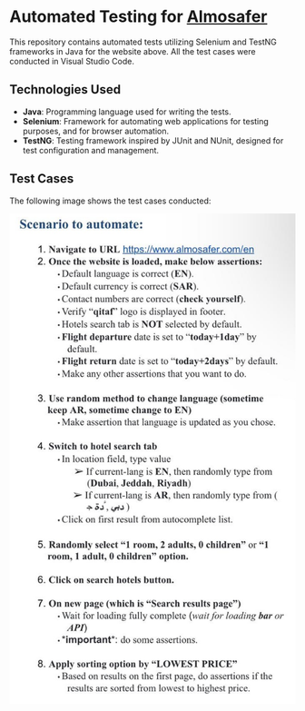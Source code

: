# Automated Testing for [Almosafer](https://www.almosafer.com/en)

This repository contains automated tests utilizing Selenium and TestNG frameworks in Java for the website above. All the test cases were conducted in Visual Studio Code.


## Technologies Used

- **Java**: Programming language used for writing the tests.
- **Selenium**: Framework for automating web applications for testing purposes, and for browser automation.
- **TestNG**: Testing framework inspired by JUnit and NUnit, designed for test configuration and management.


## Test Cases

The following image shows the test cases conducted:

![Test Cases](images/Almosafer-Test-Cases.jpeg)
